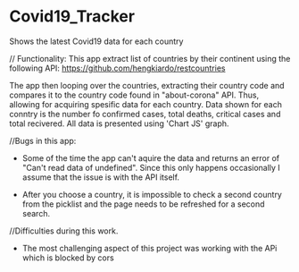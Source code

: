 # Covid19_Tracker
Shows the latest Covid19 data for each country


// Functionality:
This app extract list of countries by their continent using the following API:
https://github.com/hengkiardo/restcountries

The app then looping over the countries, extracting their country code and compares it to the country code found in "about-corona" API.
Thus, allowing for acquiring spesific data for each country. 
Data shown for each conntry is the number fo confirmed cases, total deaths, critical cases and total recivered.
All data is presented using 'Chart JS' graph.

//Bugs in this app:
- Some of the time the app can't aquire the data and returns an error of "Can't read data of undefined".
Since this only happens occasionally I assume that the issue is with the API itself.

- After you choose a country, it is impossible to check a second country from the picklist and the page needs to be refreshed for a second search.

//Difficulties during this work.
- The most challenging aspect of this project was working with the APi which is blocked by cors
